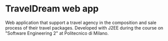 # TravelDream web app

Web application that support a travel agency in the composition and sale process of their travel packages.
Developed with J2EE during the course on "Software Engineering 2" at Politecnico di Milano.
